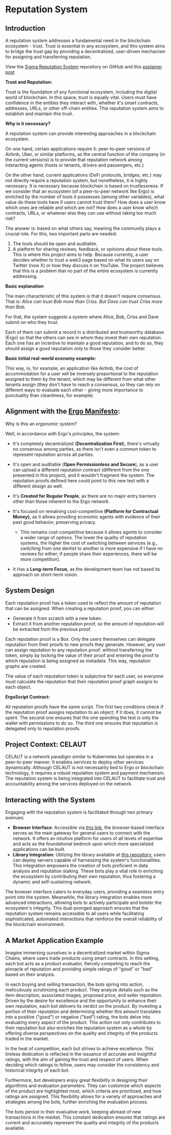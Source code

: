 # Reputation System

## Introduction

A reputation system addresses a fundamental need in the blockchain ecosystem - trust. Trust is essential in any ecosystem, and this system aims to bridge the trust gap by providing a decentralized, user-driven mechanism for assigning and transferring reputation.

View the [Sigma Reputation System](https://github.com/sigma-rps) repository on GitHub and this [explainer post](https://www.ergoforum.org/t/reputation-system/4782)

**Trust and Reputation:**

Trust is the foundation of any functional ecosystem, including the digital world of blockchain. In this space, trust is equally vital. Users must have confidence in the entities they interact with, whether it's smart contracts, addresses, URLs, or other off-chain entities. This reputation system aims to establish and maintain this trust.

**Why is it necessary?**

A reputation system can provide interesting approaches in a blockchain ecosystem.

On one hand, certain applications require it: peer-to-peer versions of Airbnb, Uber, or similar platforms, as the central function of the company (in the current versions) is to provide that reputation network among interacting agents (hosts or tenants, drivers and passengers, etc.)

On the other hand, current applications (DeFi protocols, bridges, etc.) may not directly require a reputation system, but nonetheless, it is highly necessary. It is necessary because blockchain is based on trustlessness. If we consider that an ecosystem (of a peer-to-peer network like Ergo) is enriched by the number of tools it possesses (among other variables), what value do these tools have if users cannot trust them? How does a user know which ones are reliable and which are not? How does a user know which contracts, URLs, or whatever else they can use without taking too much risk?

The answer is: based on what others say, meaning the community plays a crucial role. For this, two important parts are needed:
1. The tools should be open and auditable.
2. A platform for sharing reviews, feedback, or opinions about these tools.
This is where this project aims to help. Because currently, a user decides whether to trust a web3 page based on what its users say on Twitter (now X) or how they discuss it on YouTube. The project believes that this is a problem that no part of the entire ecosystem is currently addressing.

**Basic explanation**

The main characteristic of this system is that it doesn't require consensus. That is: *Alice can trust Bob more than Criss. But Dave can trust Criss more than Bob.*

For that, the system suggests a system where Alice, Bob, Criss and Dave submit on who they trust.

Each of them can submit a record in a distributed and trustworthy database (Ergo) so that the others can see in whom they invest their own reputation. Each one has an incentive to maintain a good reputation, and to do so, they should assign a good reputation only to those they consider better.

**Basic initial real-world economy example:**

This way, in, for example, an application like Airbnb, the cost of accommodation for a user will be inversely proportional to the reputation assigned to them by the tenant, which may be different from what other tenants assign (they don't have to reach a consensus, so they can rely on different ways to evaluate each other - giving more importance to punctuality than cleanliness, for example).

## **Alignment with the [Ergo Manifesto](https://ergoplatform.org/en/blog/2021-04-26-the-ergo-manifesto/):**

Why is this an *ergonomic system*?

Well, in accordance with Ergo's principles, the system:

- It's completely decentralized (****Decentralization First****), there's virtually no consensus among parties, as there isn't even a common token to represent reputation across all parties.

- It's open and auditable (****Open Permissionless and Secure****), as a user can upload a different reputation contract (different from the one presented in this project), and it wouldn't fragment the system. The reputation proofs defined here could point to this new test with a different design as well.

- It's ****Created for Regular People****, as there are no major entry barriers other than those inherent to the Ergo network.

- It's focused on remaining cost-competitive ****(Platform for Contractual Money),**** as it allows providing economic agents with evidence of their past good behavior, preserving privacy.
    - This remains cost-competitive because it allows agents to consider a wider range of options. The lower the quality of reputation systems, the higher the cost of switching between services (e.g., switching from one dentist to another is more expensive if I have no reviews for either; if people share their experiences, there will be more competition).
    
- It Has a ****Long-term Focus****, as the development team has not based its approach on short-term vision.

## System Design

Each reputation proof has a token used to reflect the amount of reputation that can be assigned. When creating a reputation proof, you can either:  

- Generate it from scratch with a new token.
- Extract it from another reputation proof, so the amount of reputation will be extracted from the previous proof.

Each reputation proof is a Box. Only the users themselves can delegate reputation from their proofs to new proofs they generate. However, any user can assign reputation to any reputation proof: without transferring the token, simply by locking the value of their proof and entering the proof to which reputation is being assigned as metadata. This way, reputation graphs are created.

The value of each reputation token is subjective for each user, so everyone must calculate the reputation that their reputation proof graph assigns to each object.

**ErgoScript Contract:**

All reputation proofs have the same script. The first two conditions check if the reputation proof assigns reputation to an object; if it does, it cannot be spent. The second one ensures that the one spending the test is only the wallet with permissions to do so. The third one ensures that reputation is delegated only to reputation proofs.

## Project Context: CELAUT

CELAUT is a network paradigm similar to Kubernetes but operates in a peer-to-peer manner. It enables services to deploy other services dynamically. Although CELAUT is not necessarily tied to Ergo or blockchain technology, it requires a robust reputation system and payment mechanism. The reputation system is being integrated into CELAUT to facilitate trust and accountability among the services deployed on the network.

## Interacting with the System

Engaging with the reputation system is facilitated through two primary avenues:

- **Browser Interface**: Accessible via [this link](https://reputation-systems.github.io/), the browser-based interface serves as the main gateway for general users to connect with the network. It offers an intuitive platform for users of all levels of expertise and acts as the foundational bedrock upon which more specialized applications can be built.
- **Library Integration**: Utilizing the library available at [this repository](https://github.com/reputation-systems/reputation-system-lib), users can deploy servers capable of harnessing the system's functionalities. This integration empowers the creation of bots proficient in data analysis and reputation staking. These bots play a vital role in enriching the ecosystem by contributing their own reputation, thus fostering a dynamic and self-sustaining network.

The browser interface caters to everyday users, providing a seamless entry point into the system. Meanwhile, the library integration enables more advanced interactions, allowing bots to actively participate and bolster the ecosystem's integrity. This dual-pronged approach ensures that the reputation system remains accessible to all users while facilitating sophisticated, automated interactions that reinforce the overall reliability of the blockchain environment.

## A Market Application Example

Imagine immersing ourselves in a decentralized market within Sigma Chains, where users trade products using smart contracts. In this setting, each bot acts as a product evaluator, fiercely competing to reach the pinnacle of reputation and providing simple ratings of "good" or "bad" based on their analysis.

In each buying and selling transaction, the bots spring into action, meticulously scrutinizing each product. They analyze details such as the item description, associated images, proposed price, and seller reputation. Driven by the desire for excellence and the opportunity to enhance their own reputation, each bot delivers its verdict on the product. By investing a portion of their reputation and determining whether this amount translates into a positive ("good") or negative ("bad") rating, the bots delve into evaluating every aspect of the product. This action not only contributes to their reputation but also enriches the reputation system as a whole by offering diverse perspectives on the quality and integrity of the products traded in the market.

In the heat of competition, each bot strives to achieve excellence. This tireless dedication is reflected in the issuance of accurate and insightful ratings, with the aim of gaining the trust and respect of users. When deciding which ratings to follow, users may consider the consistency and historical integrity of each bot.

Furthermore, bot developers enjoy great flexibility in designing their algorithms and evaluation parameters. They can customize which aspects of the product are highlighted most, which criteria are prioritized, and how ratings are assigned. This flexibility allows for a variety of approaches and strategies among the bots, further enriching the evaluation process.

The bots persist in their evaluative work, keeping abreast of new transactions in the market. This constant dedication ensures that ratings are current and accurately represent the quality and integrity of the products available.
